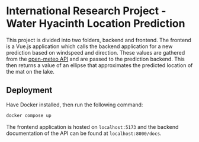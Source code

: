 # International Research Project - Water Hyacinth Location Prediction

This project is divided into two folders, backend and frontend. The frontend is a Vue.js application which calls the backend application for a new prediction based on windspeed and direction. These values are gathered from the [open-meteo API](https://github.com/open-meteo/open-meteo) and are passed to the prediction backend. This then returns a value of an ellipse that approximates the predicted location of the mat on the lake.

## Deployment

Have Docker installed, then run the following command:

```bash
docker compose up
```

The frontend application is hosted on `localhost:5173` and the backend documentation of the API can be found at `localhost:8000/docs`.
